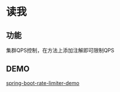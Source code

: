 # 读我

## 功能
集群QPS控制，在方法上添加注解即可限制QPS

## DEMO
[spring-boot-rate-limiter-demo](https://github.com/gengu/spring-boot-demos/tree/master/spring-boot-rate-limiter-demo)

